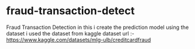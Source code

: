 # fraud-transaction-detect
Fraud Transaction Detection 
in this i create the prediction model using the dataset i used the dataset from kaggle dataset url :- https://www.kaggle.com/datasets/mlg-ulb/creditcardfraud
